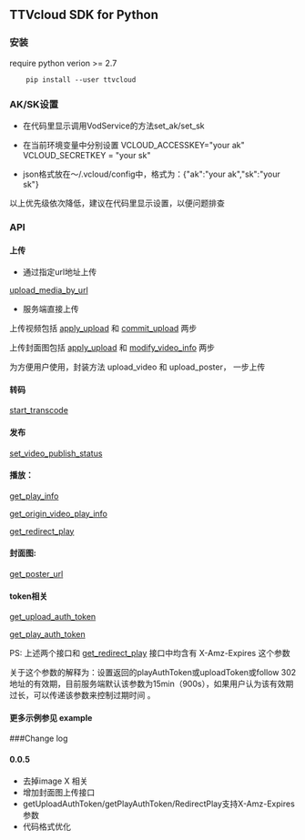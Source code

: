 ## TTVcloud SDK for Python

### 安装
require python verion >= 2.7

```
    pip install --user ttvcloud
```

### AK/SK设置
- 在代码里显示调用VodService的方法set_ak/set_sk

- 在当前环境变量中分别设置 VCLOUD_ACCESSKEY="your ak"  VCLOUD_SECRETKEY = "your sk"

- json格式放在～/.vcloud/config中，格式为：{"ak":"your ak","sk":"your sk"}

以上优先级依次降低，建议在代码里显示设置，以便问题排查

### API

#### 上传

- 通过指定url地址上传

[upload_media_by_url](https://open.bytedance.com/docs/4/4652/)

- 服务端直接上传

上传视频包括 [apply_upload](https://open.bytedance.com/docs/4/2915/) 和 [commit_upload](https://open.bytedance.com/docs/4/2916/) 两步

上传封面图包括 [apply_upload](https://open.bytedance.com/docs/4/2915/) 和 [modify_video_info](https://open.bytedance.com/docs/4/4367/) 两步


为方便用户使用，封装方法 upload_video 和 upload_poster， 一步上传



#### 转码
[start_transcode](https://open.bytedance.com/docs/4/1670/)


#### 发布
[set_video_publish_status](https://open.bytedance.com/docs/4/4709/)


#### 播放：
[get_play_info](https://open.bytedance.com/docs/4/2918/)

[get_origin_video_play_info](https://open.bytedance.com/docs/4/11148/)

[get_redirect_play](https://open.bytedance.com/docs/4/9205/)

#### 封面图:
[get_poster_url]()

#### token相关
[get_upload_auth_token](https://open.bytedance.com/docs/4/6275/)

[get_play_auth_token](https://open.bytedance.com/docs/4/6275/)

PS: 上述两个接口和 [get_redirect_play](https://open.bytedance.com/docs/4/9205/) 接口中均含有 X-Amz-Expires 这个参数

关于这个参数的解释为：设置返回的playAuthToken或uploadToken或follow 302地址的有效期，目前服务端默认该参数为15min（900s），如果用户认为该有效期过长，可以传递该参数来控制过期时间
。

#### 更多示例参见 example



###Change log

#### 0.0.5
- 去掉image X 相关
- 增加封面图上传接口
- getUploadAuthToken/getPlayAuthToken/RedirectPlay支持X-Amz-Expires参数
- 代码格式优化